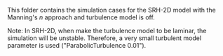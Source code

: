 This folder contains the simulation cases for the SRH-2D model with the Manning's $n$ approach and turbulence model is off. 

Note: In SRH-2D, when make the turbulence model to be laminar, the simulation will be unstable. Therefore, a very small turbulent model parameter is used ("ParabolicTurbulence 0.01").